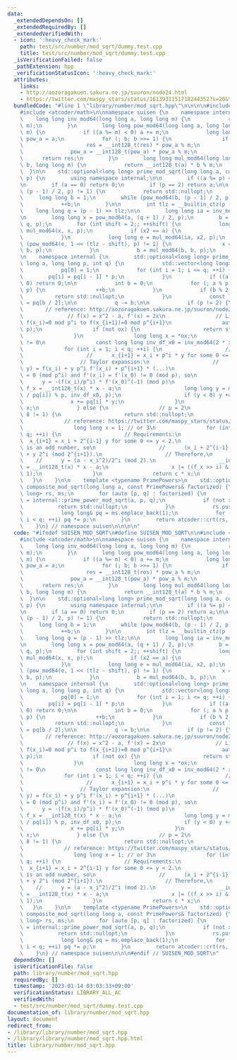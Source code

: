 ```yaml
---
data:
  _extendedDependsOn: []
  _extendedRequiredBy: []
  _extendedVerifiedWith:
  - icon: ':heavy_check_mark:'
    path: test/src/number/mod_sqrt/dummy.test.cpp
    title: test/src/number/mod_sqrt/dummy.test.cpp
  _isVerificationFailed: false
  _pathExtension: hpp
  _verificationStatusIcon: ':heavy_check_mark:'
  attributes:
    links:
    - http://aozoragakuen.sakura.ne.jp/suuron/node24.html
    - https://twitter.com/maspy_stars/status/1613931151718244352?s=20&t=lAf7ztW2fb_IZa544lo2xw
  bundledCode: "#line 1 \"library/number/mod_sqrt.hpp\"\n\n\n\n#include <optional>\n\
    #include <atcoder/math>\n\nnamespace suisen {\n    namespace internal {\n    \
    \    long long inv_mod64(long long a, long long m) {\n            return atcoder::inv_mod(a,\
    \ m);\n        }\n        long long pow_mod64(long long a, long long b, long long\
    \ m) {\n            if ((a %= m) < 0) a += m;\n            long long res = 1,\
    \ pow_a = a;\n            for (; b; b >>= 1) {\n                if (b & 1) {\n\
    \                    res = __int128_t(res) * pow_a % m;\n                }\n \
    \               pow_a = __int128_t(pow_a) * pow_a % m;\n            }\n      \
    \      return res;\n        }\n        long long mul_mod64(long long a, long long\
    \ b, long long m) {\n            return __int128_t(a) * b % m;\n        }\n  \
    \  }\n\n    std::optional<long long> prime_mod_sqrt(long long a, const long long\
    \ p) {\n        using namespace internal;\n\n        if ((a %= p) < 0) a += p;\n\
    \n        if (a == 0) return 0;\n        if (p == 2) return a;\n\n        if (pow_mod64(a,\
    \ (p - 1) / 2, p) != 1) {\n            return std::nullopt;\n        }\n\n   \
    \     long long b = 1;\n        while (pow_mod64(b, (p - 1) / 2, p) == 1) {\n\
    \            ++b;\n        }\n\n        int tlz = __builtin_ctz(p - 1);\n    \
    \    long long q = (p - 1) >> tlz;\n\n        long long ia = inv_mod64(a, p);\n\
    \n        long long x = pow_mod64(a, (q + 1) / 2, p);\n        b = pow_mod64(b,\
    \ q, p);\n        for (int shift = 2;; ++shift) {\n            long long x2 =\
    \ mul_mod64(x, x, p);\n            if (x2 == a) {\n                return x;\n\
    \            }\n            long long e = mul_mod64(ia, x2, p);\n            if\
    \ (pow_mod64(e, 1 << (tlz - shift), p) != 1) {\n                x = mul_mod64(x,\
    \ b, p);\n            }\n            b = mul_mod64(b, b, p);\n        }\n    }\n\
    \n    namespace internal {\n        std::optional<long long> prime_power_mod_sqrt(long\
    \ long a, long long p, int q) {\n            std::vector<long long> pq(q + 1);\n\
    \            pq[0] = 1;\n            for (int i = 1; i <= q; ++i) {\n        \
    \        pq[i] = pq[i - 1] * p;\n            }\n            if ((a %= pq[q]) ==\
    \ 0) return 0;\n\n            int b = 0;\n            for (; a % p == 0; a /=\
    \ p) {\n                ++b;\n            }\n            if (b % 2) {\n      \
    \          return std::nullopt;\n            }\n            const long long c\
    \ = pq[b / 2];\n\n            q -= b;\n\n            if (p != 2) {\n         \
    \       // reference: http://aozoragakuen.sakura.ne.jp/suuron/node24.html\n  \
    \              // f(x) = x^2 - a, f'(x) = 2x\n                // Lifting from\
    \ f(x_i)=0 mod p^i to f(x_{i+1})=0 mod p^{i+1}\n                auto ox = prime_mod_sqrt(a,\
    \ p);\n                if (not ox) {\n                    return std::nullopt;\n\
    \                }\n                long long x = *ox;\n                // f'(x_i)\
    \ != 0\n                const long long inv_df_x0 = inv_mod64(2 * x, p);\n   \
    \             for (int i = 1; i < q; ++i) {\n                    // Requirements:\n\
    \                    //      x_{i+1} = x_i + p^i * y for some 0 <= y < p.\n  \
    \                  // Taylor expansion:\n                    //      f(x_i + p^i\
    \ y) = f(x_i) + y p^i f'(x_i) + p^{i+1} * (...)\n                    // f(x_i)\
    \ = 0 (mod p^i) and f'(x_i) = f'(x_0) != 0 (mod p), so\n                    //\
    \      y = -(f(x_i)/p^i) * f'(x_0)^(-1) (mod p)\n                    __int128_t\
    \ f_x = __int128_t(x) * x - a;\n                    long long y = mul_mod64(-(f_x\
    \ / pq[i]) % p, inv_df_x0, p);\n                    if (y < 0) y += p;\n     \
    \               x += pq[i] * y;\n                }\n                return c *\
    \ x;\n            } else {\n                // p = 2\n                if (a %\
    \ 8 != 1) {\n                    return std::nullopt;\n                }\n   \
    \             // reference: https://twitter.com/maspy_stars/status/1613931151718244352?s=20&t=lAf7ztW2fb_IZa544lo2xw\n\
    \                long long x = 1; // or 3\n                for (int i = 3; i <\
    \ q; ++i) {\n                    // Requirements:\n                    //    \
    \  x_{i+1} = x_i + 2^{i-1} y for some 0 <= y < 2.\n                    // x_i\
    \ is an odd number, so\n                    //      (x_i + 2^{i-1} y)^2 = x_i^2\
    \ + y 2^i (mod 2^{i+1}).\n                    // Therefore,\n                \
    \    //      y = (a - x_i^2)/2^i (mod 2).\n                    __int128_t f_x\
    \ = __int128_t(x) * x - a;\n                    x |= ((f_x >> i) & 1) << (i -\
    \ 1);\n                }\n                return c * x;\n            }\n     \
    \   }\n    }\n\n    template <typename PrimePowers>\n    std::optional<long long>\
    \ composite_mod_sqrt(long long a, const PrimePowers& factorized) {\n        std::vector<long\
    \ long> rs, ms;\n        for (auto [p, q] : factorized) {\n            auto x\
    \ = internal::prime_power_mod_sqrt(a, p, q);\n            if (not x) {\n     \
    \           return std::nullopt;\n            }\n            rs.push_back(*x);\n\
    \            long long& pq = ms.emplace_back(1);\n            for (int i = 0;\
    \ i < q; ++i) pq *= p;\n        }\n        return atcoder::crt(rs, ms).first;\n\
    \    }\n} // namespace suisen\n\n\n\n"
  code: "#ifndef SUISEN_MOD_SQRT\n#define SUISEN_MOD_SQRT\n\n#include <optional>\n\
    #include <atcoder/math>\n\nnamespace suisen {\n    namespace internal {\n    \
    \    long long inv_mod64(long long a, long long m) {\n            return atcoder::inv_mod(a,\
    \ m);\n        }\n        long long pow_mod64(long long a, long long b, long long\
    \ m) {\n            if ((a %= m) < 0) a += m;\n            long long res = 1,\
    \ pow_a = a;\n            for (; b; b >>= 1) {\n                if (b & 1) {\n\
    \                    res = __int128_t(res) * pow_a % m;\n                }\n \
    \               pow_a = __int128_t(pow_a) * pow_a % m;\n            }\n      \
    \      return res;\n        }\n        long long mul_mod64(long long a, long long\
    \ b, long long m) {\n            return __int128_t(a) * b % m;\n        }\n  \
    \  }\n\n    std::optional<long long> prime_mod_sqrt(long long a, const long long\
    \ p) {\n        using namespace internal;\n\n        if ((a %= p) < 0) a += p;\n\
    \n        if (a == 0) return 0;\n        if (p == 2) return a;\n\n        if (pow_mod64(a,\
    \ (p - 1) / 2, p) != 1) {\n            return std::nullopt;\n        }\n\n   \
    \     long long b = 1;\n        while (pow_mod64(b, (p - 1) / 2, p) == 1) {\n\
    \            ++b;\n        }\n\n        int tlz = __builtin_ctz(p - 1);\n    \
    \    long long q = (p - 1) >> tlz;\n\n        long long ia = inv_mod64(a, p);\n\
    \n        long long x = pow_mod64(a, (q + 1) / 2, p);\n        b = pow_mod64(b,\
    \ q, p);\n        for (int shift = 2;; ++shift) {\n            long long x2 =\
    \ mul_mod64(x, x, p);\n            if (x2 == a) {\n                return x;\n\
    \            }\n            long long e = mul_mod64(ia, x2, p);\n            if\
    \ (pow_mod64(e, 1 << (tlz - shift), p) != 1) {\n                x = mul_mod64(x,\
    \ b, p);\n            }\n            b = mul_mod64(b, b, p);\n        }\n    }\n\
    \n    namespace internal {\n        std::optional<long long> prime_power_mod_sqrt(long\
    \ long a, long long p, int q) {\n            std::vector<long long> pq(q + 1);\n\
    \            pq[0] = 1;\n            for (int i = 1; i <= q; ++i) {\n        \
    \        pq[i] = pq[i - 1] * p;\n            }\n            if ((a %= pq[q]) ==\
    \ 0) return 0;\n\n            int b = 0;\n            for (; a % p == 0; a /=\
    \ p) {\n                ++b;\n            }\n            if (b % 2) {\n      \
    \          return std::nullopt;\n            }\n            const long long c\
    \ = pq[b / 2];\n\n            q -= b;\n\n            if (p != 2) {\n         \
    \       // reference: http://aozoragakuen.sakura.ne.jp/suuron/node24.html\n  \
    \              // f(x) = x^2 - a, f'(x) = 2x\n                // Lifting from\
    \ f(x_i)=0 mod p^i to f(x_{i+1})=0 mod p^{i+1}\n                auto ox = prime_mod_sqrt(a,\
    \ p);\n                if (not ox) {\n                    return std::nullopt;\n\
    \                }\n                long long x = *ox;\n                // f'(x_i)\
    \ != 0\n                const long long inv_df_x0 = inv_mod64(2 * x, p);\n   \
    \             for (int i = 1; i < q; ++i) {\n                    // Requirements:\n\
    \                    //      x_{i+1} = x_i + p^i * y for some 0 <= y < p.\n  \
    \                  // Taylor expansion:\n                    //      f(x_i + p^i\
    \ y) = f(x_i) + y p^i f'(x_i) + p^{i+1} * (...)\n                    // f(x_i)\
    \ = 0 (mod p^i) and f'(x_i) = f'(x_0) != 0 (mod p), so\n                    //\
    \      y = -(f(x_i)/p^i) * f'(x_0)^(-1) (mod p)\n                    __int128_t\
    \ f_x = __int128_t(x) * x - a;\n                    long long y = mul_mod64(-(f_x\
    \ / pq[i]) % p, inv_df_x0, p);\n                    if (y < 0) y += p;\n     \
    \               x += pq[i] * y;\n                }\n                return c *\
    \ x;\n            } else {\n                // p = 2\n                if (a %\
    \ 8 != 1) {\n                    return std::nullopt;\n                }\n   \
    \             // reference: https://twitter.com/maspy_stars/status/1613931151718244352?s=20&t=lAf7ztW2fb_IZa544lo2xw\n\
    \                long long x = 1; // or 3\n                for (int i = 3; i <\
    \ q; ++i) {\n                    // Requirements:\n                    //    \
    \  x_{i+1} = x_i + 2^{i-1} y for some 0 <= y < 2.\n                    // x_i\
    \ is an odd number, so\n                    //      (x_i + 2^{i-1} y)^2 = x_i^2\
    \ + y 2^i (mod 2^{i+1}).\n                    // Therefore,\n                \
    \    //      y = (a - x_i^2)/2^i (mod 2).\n                    __int128_t f_x\
    \ = __int128_t(x) * x - a;\n                    x |= ((f_x >> i) & 1) << (i -\
    \ 1);\n                }\n                return c * x;\n            }\n     \
    \   }\n    }\n\n    template <typename PrimePowers>\n    std::optional<long long>\
    \ composite_mod_sqrt(long long a, const PrimePowers& factorized) {\n        std::vector<long\
    \ long> rs, ms;\n        for (auto [p, q] : factorized) {\n            auto x\
    \ = internal::prime_power_mod_sqrt(a, p, q);\n            if (not x) {\n     \
    \           return std::nullopt;\n            }\n            rs.push_back(*x);\n\
    \            long long& pq = ms.emplace_back(1);\n            for (int i = 0;\
    \ i < q; ++i) pq *= p;\n        }\n        return atcoder::crt(rs, ms).first;\n\
    \    }\n} // namespace suisen\n\n\n#endif // SUISEN_MOD_SQRT\n"
  dependsOn: []
  isVerificationFile: false
  path: library/number/mod_sqrt.hpp
  requiredBy: []
  timestamp: '2023-01-14 03:03:33+09:00'
  verificationStatus: LIBRARY_ALL_AC
  verifiedWith:
  - test/src/number/mod_sqrt/dummy.test.cpp
documentation_of: library/number/mod_sqrt.hpp
layout: document
redirect_from:
- /library/library/number/mod_sqrt.hpp
- /library/library/number/mod_sqrt.hpp.html
title: library/number/mod_sqrt.hpp
---
```

